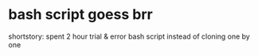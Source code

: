 # bash script goess brr
shortstory: spent 2 hour trial & error bash script instead of cloning one by one
